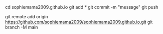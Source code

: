 cd sophiemama2009.github.io
git add *
git commit -m "message"
git push


git remote add origin https://github.com/sophiemama2009/sophiemama2009.github.io.git
git branch -M main
